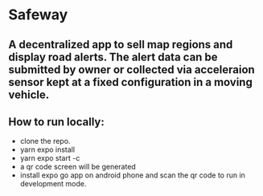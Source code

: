 # Safeway
## A decentralized app to sell map regions and display road alerts. The alert data can be submitted by owner or collected via acceleraion sensor kept at a fixed configuration in a moving vehicle.
## How to run locally:
- clone the repo.
- yarn expo install
- yarn expo start -c
- a qr code screen will be generated
- install expo go app on android phone and scan the qr code to run in development mode.
